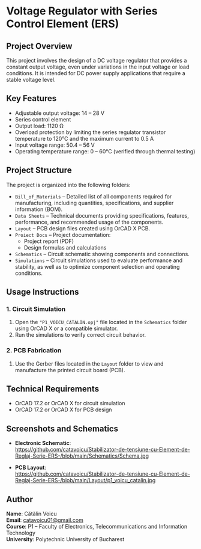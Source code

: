 # Voltage Regulator with Series Control Element (ERS)

## Project Overview

This project involves the design of a DC voltage regulator that provides a constant output voltage, even under variations in the input voltage or load conditions. It is intended for DC power supply applications that require a stable voltage level.

## Key Features

- Adjustable output voltage: 14 – 28 V  
- Series control element  
- Output load: 1120 Ω  
- Overload protection by limiting the series regulator transistor temperature to 120°C and the maximum current to 0.5 A  
- Input voltage range: 50.4 – 56 V  
- Operating temperature range: 0 – 60°C (verified through thermal testing)

## Project Structure

The project is organized into the following folders:

- `Bill_of_Materials` – Detailed list of all components required for manufacturing, including quantities, specifications, and supplier information (BOM).
- `Data Sheets` – Technical documents providing specifications, features, performance, and recommended usage of the components.
- `Layout` – PCB design files created using OrCAD X PCB.
- `Proiect Docs` – Project documentation:
  - Project report (PDF)
  - Design formulas and calculations
- `Schematics` – Circuit schematic showing components and connections.
- `Simulations` – Circuit simulations used to evaluate performance and stability, as well as to optimize component selection and operating conditions.

## Usage Instructions

### 1. Circuit Simulation

1. Open the `"P1_VOICU_CATALIN.opj"` file located in the `Schematics` folder using OrCAD X or a compatible simulator.
2. Run the simulations to verify correct circuit behavior.

### 2. PCB Fabrication

1. Use the Gerber files located in the `Layout` folder to view and manufacture the printed circuit board (PCB).

## Technical Requirements

- OrCAD 17.2 or OrCAD X for circuit simulation
- OrCAD 17.2 or OrCAD X for PCB design

## Screenshots and Schematics

- **Electronic Schematic**:  
 https://github.com/catavoicu/Stabilizator-de-tensiune-cu-Element-de-Reglaj-Serie-ERS-/blob/main/Schematics/Schema.jpg

- **PCB Layout**:  
https://github.com/catavoicu/Stabilizator-de-tensiune-cu-Element-de-Reglaj-Serie-ERS-/blob/main/Layout/p1_voicu_catalin.jpg

## Author

**Name**: Cătălin Voicu  
**Email**: catavoicu01@gmail.com  
**Course**: P1 – Faculty of Electronics, Telecommunications and Information Technology  
**University**: Polytechnic University of Bucharest

